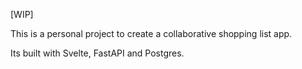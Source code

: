 [WIP]

This is a personal project to create a collaborative shopping list app.

Its built with Svelte, FastAPI and Postgres.
